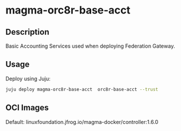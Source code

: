 # magma-orc8r-base-acct

## Description

Basic Accounting Services used when deploying Federation Gateway.

## Usage
Deploy using Juju:

```bash
juju deploy magma-orc8r-base-acct  orc8r-base-acct --trust
```

## OCI Images

Default: linuxfoundation.jfrog.io/magma-docker/controller:1.6.0

